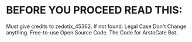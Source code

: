 # BEFORE YOU PROCEED READ THIS:
Must give credits to zedotix_45362. If not found: Legal Case
Don't Change anything. 
Free-to-use Open Source Code.
The Code for ArstoCate Bot.

